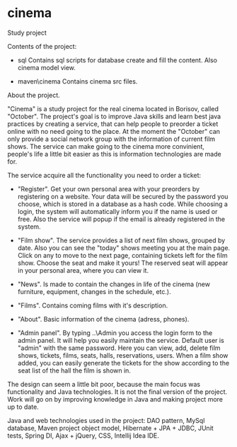 # cinema
Study project

Contents of the project:

- sql
Contains sql scripts for database create and fill the content.
Also cinema model view.

- maven\cinema
Contains cinema src files.


About the project.

"Cinema" is a study project for the real cinema located in Borisov, called "October". The project's goal is to improve Java skills and learn best java practices by creating a service, that can help people to preorder a ticket online with no need going to the place. At the moment the "October" can only provide a social network group with the information of current film shows. The service can make going to the cinema more convinient, people's life a little bit easier as this is information technologies are made for.

The service acquire all the functionality you need to order a ticket:
- "Register". Get your own personal area with your preorders by registering on a website. Your data will be secured by the password you choose, which is stored in a database as a hash code. While choosing a login, the system will automatically inform you if the name is used or free. Also the service will popup if the email is already registered in the system.

-  "Film show". The service provides a list of next film shows, grouped by date. Also you can see the "today" shows meeting you at the main page. Click on any to move to the next page, containing tickets left for the film show. Choose the seat and make it yours! The reserved seat will appear in your personal area, where you can view it. 

- "News". Is made to contain the changes in life of the cinema (new furniture, equipment, changes in the schedule, etc.).

- "Films". Contains coming films with it's description.

- "About". Basic information of the cinema (adress, phones).

- "Admin panel". By typing ..\Admin you access the login form to the admin panel. It will help you easily maintain the service. Default user is "admin" with the same password. Here you can view, add, delete film shows, tickets, films, seats, halls, reservations, users. When a film show added, you can easily generate the tickets for the show according to the seat list of the hall the film is shown in.

The design can seem a little bit poor, because the main focus was functionality and Java technologies. It is not the final version of the project. Work will go on by improving knowledge in Java and making project more up to date. 

Java and web technologies used in the project: DAO pattern, MySql database, Maven project object model, Hibernate + JPA + JDBC, JUnit tests, Spring DI, Ajax + jQuery, CSS, Intellij Idea IDE.